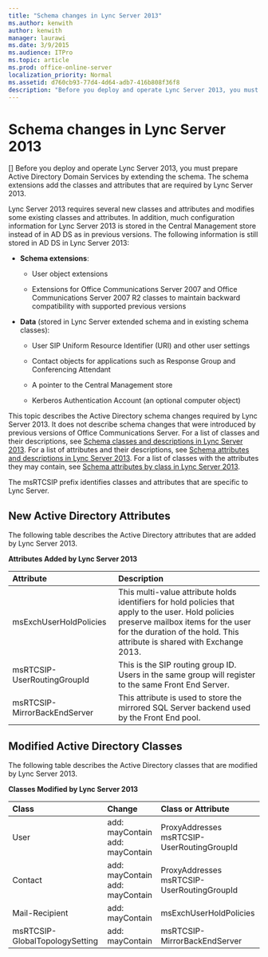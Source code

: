 ```yaml
---
title: "Schema changes in Lync Server 2013"
ms.author: kenwith
author: kenwith
manager: laurawi
ms.date: 3/9/2015
ms.audience: ITPro
ms.topic: article
ms.prod: office-online-server
localization_priority: Normal
ms.assetid: d760cb93-77d4-4d64-adb7-416b808f36f8
description: "Before you deploy and operate Lync Server 2013, you must prepare Active Directory Domain Services by extending the schema. The schema extensions add the classes and attributes that are required by Lync Server 2013."
---
```


# Schema changes in Lync Server 2013
[]
Before you deploy and operate Lync Server 2013, you must prepare Active Directory Domain Services by extending the schema. The schema extensions add the classes and attributes that are required by Lync Server 2013. 
  
Lync Server 2013 requires several new classes and attributes and modifies some existing classes and attributes. In addition, much configuration information for Lync Server 2013 is stored in the Central Management store instead of in AD DS as in previous versions. The following information is still stored in AD DS in Lync Server 2013:
  
- **Schema extensions**:
    
  - User object extensions
    
  - Extensions for Office Communications Server 2007 and Office Communications Server 2007 R2 classes to maintain backward compatibility with supported previous versions
    
- **Data** (stored in Lync Server extended schema and in existing schema classes): 
    
  - User SIP Uniform Resource Identifier (URI) and other user settings
    
  - Contact objects for applications such as Response Group and Conferencing Attendant
    
  - A pointer to the Central Management store
    
  - Kerberos Authentication Account (an optional computer object)
    
This topic describes the Active Directory schema changes required by Lync Server 2013. It does not describe schema changes that were introduced by previous versions of Office Communications Server. For a list of classes and their descriptions, see [Schema classes and descriptions in Lync Server 2013](schema-classes-and-descriptions.md). For a list of attributes and their descriptions, see [Schema attributes and descriptions in Lync Server 2013](schema-attributes-and-descriptions.md). For a list of classes with the attributes they may contain, see [Schema attributes by class in Lync Server 2013](schema-attributes-by-class.md).
  
The msRTCSIP prefix identifies classes and attributes that are specific to Lync Server.
  
## New Active Directory Attributes

The following table describes the Active Directory attributes that are added by Lync Server 2013.
  
**Attributes Added by Lync Server 2013**

|**Attribute**|**Description**|
|:-----|:-----|
|msExchUserHoldPolicies  <br/> |This multi-value attribute holds identifiers for hold policies that apply to the user. Hold policies preserve mailbox items for the user for the duration of the hold. This attribute is shared with Exchange 2013.  <br/> |
|msRTCSIP-UserRoutingGroupId  <br/> |This is the SIP routing group ID. Users in the same group will register to the same Front End Server.  <br/> |
|msRTCSIP-MirrorBackEndServer  <br/> |This attribute is used to store the mirrored SQL Server backend used by the Front End pool.  <br/> |
   
## Modified Active Directory Classes

The following table describes the Active Directory classes that are modified by Lync Server 2013.
  
**Classes Modified by Lync Server 2013**

|**Class**|**Change**|**Class or Attribute**|
|:-----|:-----|:-----|
|User  <br/> |add: mayContain  <br/> add: mayContain  <br/> |ProxyAddresses  <br/> msRTCSIP-UserRoutingGroupId  <br/> |
|Contact  <br/> |add: mayContain  <br/> add: mayContain  <br/> |ProxyAddresses  <br/> msRTCSIP-UserRoutingGroupId  <br/> |
|Mail-Recipient  <br/> |add: mayContain  <br/> |msExchUserHoldPolicies  <br/> |
|msRTCSIP-GlobalTopologySetting  <br/> |add: mayContain  <br/> |msRTCSIP-MirrorBackEndServer  <br/> |
   

